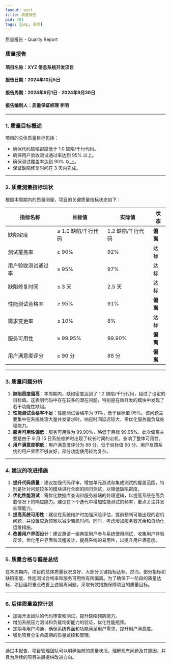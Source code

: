 ```yaml
---
layout: post
title: 质量报告
pid: 701
tags: [pmp, 高项]
---
```


质量报告 - Quality Report

### **质量报告**

#### **项目名称**：XYZ 信息系统开发项目

#### **报告日期**：2024年10月5日

#### **报告周期**：2024年9月1日 - 2024年9月30日

#### **报告编制人**：质量保证经理 李明

------

### **1. 质量目标概述**

项目的总体质量目标包括：

- 确保代码缺陷密度低于 1.0 缺陷/千行代码。
- 确保用户验收测试通过率达到 95% 以上。
- 确保测试覆盖率达到 90% 以上。
- 保证缺陷修复时间在 3 天内完成。

------

### **2. 质量测量指标现状**

根据本周期内的质量测量，项目的关键质量指标状态如下：

| 指标名称           | 目标值              | 实际值            | 状态     |
| ------------------ | ------------------- | ----------------- | -------- |
| 缺陷密度           | ≤ 1.0 缺陷/千行代码 | 1.2 缺陷/千行代码 | **偏离** |
| 测试覆盖率         | ≥ 90%               | 92%               | 达标     |
| 用户验收测试通过率 | ≥ 95%               | 97%               | 达标     |
| 缺陷修复时间       | ≤ 3 天              | 2.5 天            | 达标     |
| 性能测试合格率     | ≥ 95%               | 91%               | **偏离** |
| 需求变更率         | ≤ 10%               | 8%                | 达标     |
| 服务可用性         | ≥ 99.95%            | 99.90%            | **偏离** |
| 用户满意度评分     | ≥ 90 分             | 88 分             | **偏离** |

------

### **3. 质量问题分析**

1. **缺陷密度偏高**：本周期内，缺陷密度达到了 1.2 缺陷/千行代码，超过了设定的目标值。这表明代码中存在较多的潜在问题，特别是在新开发的模块中发现了若干功能性缺陷。
2. **性能测试合格率不足**：性能测试合格率为 91%，低于目标值 95%。该问题主要集中在系统处理大量并发请求时，响应时间延迟较大，需优化服务器负载处理能力。
3. **服务可用性偏低**：服务可用性为 99.90%，略低于目标 99.95%。此次偏离主要是由于 9 月 15 日系统维护时出现了较长时间的宕机，影响了整体可用性。
4. **用户满意度稍低**：用户满意度评分为 88 分，低于目标值 90 分。用户反馈系统的用户界面不够友好，部分功能使用较为复杂。

------

### **4. 建议的改进措施**

1. **提升代码质量**：建议加强代码评审，增加单元测试和集成测试的覆盖范围，特别是针对问题较多的模块进行全面的回归测试，以降低缺陷密度。
2. **优化性能测试**：需优化数据库查询和服务器端的处理逻辑，以提高系统在高负载情况下的响应能力。建议在下个迭代中增加性能测试的频率，重点关注并发处理能力。
3. **提高系统可用性**：建议在系统维护时加强风险评估，提前预判可能出现的宕机问题，并设置应急预案以减少宕机时间。同时，考虑增加服务器冗余和自动化运维措施。
4. **改善用户界面设计**：建议邀请一组典型用户参与系统使用测试，收集用户体验反馈，优化用户界面和流程设计，提高系统的易用性，以提升用户满意度。

------

### **5. 质量合格与偏差总结**

在本周期内，项目的总体质量状况良好，大部分关键指标达标。然而，部分指标如缺陷密度、性能测试合格率和服务可用性有所偏离。为了确保下一阶段的质量达标，项目组将重点改善上述偏离问题，采取有效措施保障项目的质量目标。

------

### **6. 后续质量监控计划**

- 加强开发团队的代码审查和测试，提升缺陷预防能力。
- 增加系统压力测试和负载均衡能力的验证，优化性能瓶颈。
- 定期与用户沟通，确保系统界面和功能满足用户需求，提升用户满意度。
- 强化项目全生命周期的质量监控和管理。

------

通过本报告，项目管理团队可以明确当前的质量状况，理解现有问题及其原因，并且为后续的项目进展提供改进方向。
